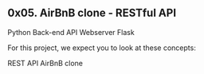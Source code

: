## 0x05. AirBnB clone - RESTful API
Python
Back-end
API
Webserver
Flask

For this project, we expect you to look at these concepts:

REST API
AirBnB clone